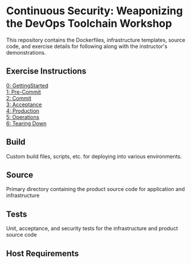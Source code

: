 # Continuous Security: Weaponizing the DevOps Toolchain Workshop

This repository contains the Dockerfiles, infrastructure templates, source code, and exercise details for following along with the instructor's demonstrations.

## Exercise Instructions

[0: GettingStarted](./docs/exercises/0_gettingstarted.md)  
[1: Pre-Commit](./docs/exercises/1_precommit.md)  
[2: Commit](./docs/exercises/2_commit.md)  
[3: Acceptance](./docs/exercises/3_acceptance.md)  
[4: Production](./docs/exercises/4_production.md)  
[5: Operations](./docs/exercises/5_operations.md)  
[6: Tearing Down](./docs/exercises/6_tearingdown.md) 

## Build

Custom build files, scripts, etc. for deploying into various environments.

## Source

Primary directory containing the product source code for application and infrastructure

## Tests

Unit, acceptance, and security tests for the infrastructure and product source code

## Host Requirements

